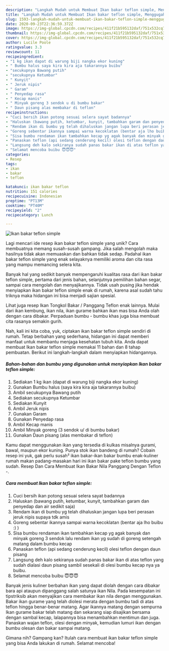 ```yaml
---
description: "Langkah Mudah untuk Membuat Ikan bakar teflon simple, Menggugah Selera"
title: "Langkah Mudah untuk Membuat Ikan bakar teflon simple, Menggugah Selera"
slug: 1593-langkah-mudah-untuk-membuat-ikan-bakar-teflon-simple-menggugah-selera
date: 2020-09-23T22:36:59.372Z
image: https://img-global.cpcdn.com/recipes/411f21b595132daf/751x532cq70/ikan-bakar-teflon-simple-foto-resep-utama.jpg
thumbnail: https://img-global.cpcdn.com/recipes/411f21b595132daf/751x532cq70/ikan-bakar-teflon-simple-foto-resep-utama.jpg
cover: https://img-global.cpcdn.com/recipes/411f21b595132daf/751x532cq70/ikan-bakar-teflon-simple-foto-resep-utama.jpg
author: Lucile Poole
ratingvalue: 3.3
reviewcount: 11
recipeingredient:
- "1 kg ikan dapat di warung biji nangka ekor kuning"
- " Bumbu halus saya kira kira aja takarannya buibu"
- "secukupnya Bawang putih"
- "secukupnya Ketumbar"
- " Kunyit"
- " Jeruk nipis"
- " Garam"
- " Penyedap rasa"
- " Kecap manis"
- " Minyak goreng 3 sendok u di bumbu bakar"
- " Daun pisang alas membakar di teflon"
recipeinstructions:
- "Cuci bersih ikan potong sesuai selera sayat badannya"
- "Haluskan (bawang putih, ketumbar, kunyit, tambahkan garam dan penyedap dan air sedikit saja)"
- "Rendam ikan di bumbu yg telah dihaluskan jangan lupa beri perasan jeruk nipis supaya tdk amis"
- "Goreng sebentar ikannya sampai warna kecoklatan (bentar aja lho buibu :) )"
- "Sisa bumbu rendaman ikan tambahkan kecap yg agak banyak dan minyak goreng 3 sendok lalu rendam ikan yg sudah di goreng setengah matang dalam bumbu kecap"
- "Panaskan teflon (api sedang cenderung kecil) olesi teflon dengan daun pisang"
- "Langsung deh kalo sekiranya sudah panas bakar ikan di atas teflon yang sudah dialasi daun pisang sambil sesekali di olesi bumbu kecap nya ya buibu."
- "Selamat mencoba buibu 😇😇😇"
categories:
- Resep
tags:
- ikan
- bakar
- teflon

katakunci: ikan bakar teflon 
nutrition: 151 calories
recipecuisine: Indonesian
preptime: "PT13M"
cooktime: "PT40M"
recipeyield: "2"
recipecategory: Lunch

---
```



![Ikan bakar teflon simple](https://img-global.cpcdn.com/recipes/411f21b595132daf/751x532cq70/ikan-bakar-teflon-simple-foto-resep-utama.jpg)

Lagi mencari ide resep ikan bakar teflon simple yang unik? Cara membuatnya memang susah-susah gampang. Jika salah mengolah maka hasilnya tidak akan memuaskan dan bahkan tidak sedap. Padahal ikan bakar teflon simple yang enak selayaknya memiliki aroma dan cita rasa yang mampu memancing selera kita.

Banyak hal yang sedikit banyak mempengaruhi kualitas rasa dari ikan bakar teflon simple, pertama dari jenis bahan, selanjutnya pemilihan bahan segar, sampai cara mengolah dan menyajikannya. Tidak usah pusing jika hendak menyiapkan ikan bakar teflon simple enak di rumah, karena asal sudah tahu triknya maka hidangan ini bisa menjadi sajian spesial.

Lihat juga resep Ikan Tongkol Bakar / Panggang Teflon enak lainnya. Mulai dari ikan kembung, ikan nila, ikan gurame bahkan ikan mas bisa Anda olah dengan cara dibakar. Perpaduan bumbu - bumbu khas juga bisa membuat cita rasanya semakin gurih.


Nah, kali ini kita coba, yuk, ciptakan ikan bakar teflon simple sendiri di rumah. Tetap berbahan yang sederhana, hidangan ini dapat memberi manfaat untuk membantu menjaga kesehatan tubuh kita. Anda dapat membuat Ikan bakar teflon simple memakai 11 bahan dan 8 tahap pembuatan. Berikut ini langkah-langkah dalam menyiapkan hidangannya.

<!--inarticleads1-->

##### Bahan-bahan dan bumbu yang digunakan untuk menyiapkan Ikan bakar teflon simple:

1. Sediakan 1 kg ikan (dapat di warung biji nangka ekor kuning)
1. Gunakan  Bumbu halus (saya kira kira aja takarannya buibu)
1. Ambil secukupnya Bawang putih
1. Sediakan secukupnya Ketumbar
1. Sediakan  Kunyit
1. Ambil  Jeruk nipis
1. Gunakan  Garam
1. Gunakan  Penyedap rasa
1. Ambil  Kecap manis
1. Ambil  Minyak goreng (3 sendok u/ di bumbu bakar)
1. Gunakan  Daun pisang (alas membakar di teflon)


Kamu dapat menggunakan ikan yang tersedia di kulkas misalnya gurami, bawal, maupun ekor kuning. Punya stok ikan bandeng di rumah? Cobain resep ini yuk, gak perlu susah² ikan bakar-ikan bakar bumbu enak-kuliner rumah makan padang-masakan hari ini ikan bakar pake teflon bumbu yang sudah. Resep Dan Cara Membuat Ikan Bakar Nila Panggang Dengan Teflon -. 

<!--inarticleads2-->

##### Cara membuat Ikan bakar teflon simple:

1. Cuci bersih ikan potong sesuai selera sayat badannya
1. Haluskan (bawang putih, ketumbar, kunyit, tambahkan garam dan penyedap dan air sedikit saja)
1. Rendam ikan di bumbu yg telah dihaluskan jangan lupa beri perasan jeruk nipis supaya tdk amis
1. Goreng sebentar ikannya sampai warna kecoklatan (bentar aja lho buibu :) )
1. Sisa bumbu rendaman ikan tambahkan kecap yg agak banyak dan minyak goreng 3 sendok lalu rendam ikan yg sudah di goreng setengah matang dalam bumbu kecap
1. Panaskan teflon (api sedang cenderung kecil) olesi teflon dengan daun pisang
1. Langsung deh kalo sekiranya sudah panas bakar ikan di atas teflon yang sudah dialasi daun pisang sambil sesekali di olesi bumbu kecap nya ya buibu.
1. Selamat mencoba buibu 😇😇😇


Banyak jenis kuliner berbahan ikan yang dapat diolah dengan cara dibakar bara api ataupun dipanggang salah satunya ikan Nila. Pada kesempatan ini tipstriksib akan menyajikan cara membakar ikan nila dengan menggunakan. Bakar ikan gurame yang telah diolesi merata dengan bumbu tadi di atas teflon hingga benar-benar matang. Agar ikannya matang dengan sempurna Ikan gurame bakar telah matang dan sekarang siap disajikan bersama dengan sambal kecap, lalapannya bisa menambahkan mentimun dan juga. Panaskan wajan teflon, olesi dengan minyak, kemudian lumuri ikan dengan bumbu olesan dan bakar sampai matang. 

Gimana nih? Gampang kan? Itulah cara membuat ikan bakar teflon simple yang bisa Anda lakukan di rumah. Selamat mencoba!
